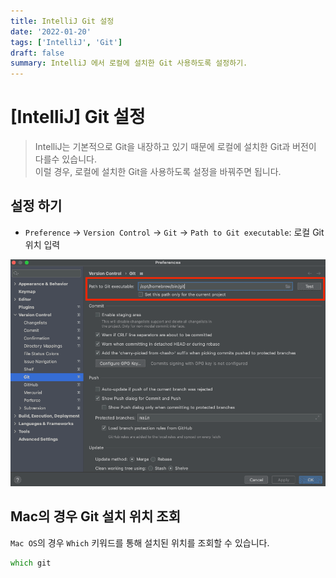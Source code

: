 ```yaml
---
title: IntelliJ Git 설정
date: '2022-01-20'
tags: ['IntelliJ', 'Git']
draft: false
summary: IntelliJ 에서 로컬에 설치한 Git 사용하도록 설정하기.
---
```


# [IntelliJ] Git 설정

> IntelliJ는 기본적으로 Git을 내장하고 있기 때문에 로컬에 설치한 Git과 버전이 다를수 있습니다.  
> 이럴 경우, 로컬에 설치한 Git을 사용하도록 설정을 바꿔주면 됩니다.

## 설정 하기

- `Preference` -> `Version Control` -> `Git` -> `Path to Git executable`: 로컬 Git 위치 입력

![IntelliJ Git 경로 설정](/data/blog/IntelliJ/Git_설정/screenshot.png)

## Mac의 경우 Git 설치 위치 조회

`Mac OS`의 경우 `Which` 키워드를 통해 설치된 위치를 조회할 수 있습니다.

```zsh
which git
```
